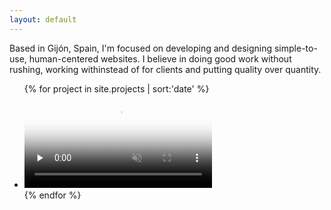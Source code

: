 ```yaml
---
layout: default
---
```


<div class="intro">
	<p class="intro-text editable">
		Based in Gijón, Spain, I'm focused on developing and designing simple-to-use, human-centered websites. I believe in doing good work without rushing, working withinstead of for clients and putting quality over quantity.
	</p>
</div>

<ul class="portfolio">
	{% for project in site.projects | sort:'date' %}
		<li class="portfolio-item">
			<a href="{{ project.url }}">
				<video poster="{{ project.featured_image_path }}" preload="none" loop muted>
					<source type="video/mp4" src="{{ project.featured_video_path }}">
				</video>
				<div class="portfolio-itemBackground" style="background-image: url('{{ project.featured_image_path }}');"></div>
			</a>
		</li>
	{% endfor %}
</ul>



    